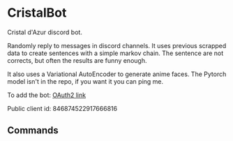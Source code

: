 # CristalBot
Cristal d'Azur discord bot.

Randomly reply to messages in discord channels.
It uses previous scrapped data to create sentences with
a simple markov chain. The sentence are not corrects, but often
the results are funny enough.

It also uses a Variational AutoEncoder to generate anime faces.
The Pytorch model isn't in the repo, if you want it you can ping me.


To add the bot: [OAuth2 link](https://discord.com/api/oauth2/authorize?client_id=846874522917666816&permissions=0&scope=bot)

Public client id: 846874522917666816

## Commands
